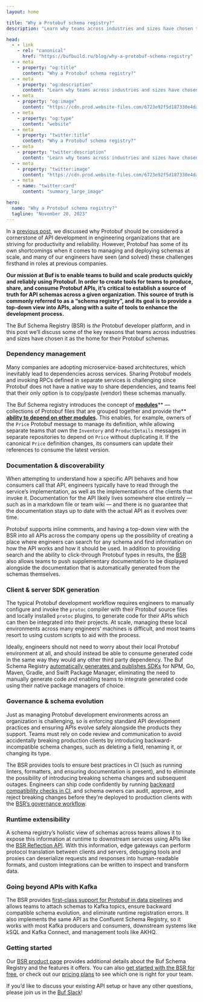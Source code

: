```yaml
---
layout: home

title: "Why a Protobuf schema registry?"
description: "Learn why teams across industries and sizes have chosen the Buf Schema Registry as the home for their Protobuf schemas."

head:
  - - link
    - rel: "canonical"
      href: "https://bufbuild.ru/blog/why-a-protobuf-schema-registry"
  - - meta
    - property: "og:title"
      content: "Why a Protobuf schema registry?"
  - - meta
    - property: "og:description"
      content: "Learn why teams across industries and sizes have chosen the Buf Schema Registry as the home for their Protobuf schemas."
  - - meta
    - property: "og:image"
      content: "https://cdn.prod.website-files.com/6723e92f5d187330e4da8144/674fc56323b2bfd93482c3cd_Why%20BSR.png"
  - - meta
    - property: "og:type"
      content: "website"
  - - meta
    - property: "twitter:title"
      content: "Why a Protobuf schema registry?"
  - - meta
    - property: "twitter:description"
      content: "Learn why teams across industries and sizes have chosen the Buf Schema Registry as the home for their Protobuf schemas."
  - - meta
    - property: "twitter:image"
      content: "https://cdn.prod.website-files.com/6723e92f5d187330e4da8144/674fc56323b2bfd93482c3cd_Why%20BSR.png"
  - - meta
    - name: "twitter:card"
      content: "summary_large_image"

hero:
  name: "Why a Protobuf schema registry?"
  tagline: "November 20, 2023"
---
```


In a [previous post](/blog/the-real-reason-to-use-protobuf/index.md), we discussed why Protobuf should be considered a cornerstone of API development in engineering organizations that are striving for productivity and reliability. However, Protobuf has some of its own shortcomings when it comes to managing and deploying schemas at scale, and many of our engineers have seen (and solved) these challenges firsthand in roles at previous companies.

**Our mission at Buf is to enable teams to build and scale products quickly and reliably using Protobuf. In order to create tools for teams to produce, share, and consume Protobuf APIs, it’s critical to establish a source of truth for API schemas across a given organization. This source of truth is commonly referred to as a “schema registry”, and its goal is to provide a top-down view into APIs, along with a suite of tools to enhance the development process.**

The Buf Schema Registry (BSR) is _the_ Protobuf developer platform, and in this post we’ll discuss some of the key reasons that teams across industries and sizes have chosen it as the home for their Protobuf schemas.

### Dependency management

Many companies are adopting microservice-based architectures, which inevitably lead to dependencies across services. Sharing Protobuf models and invoking RPCs defined in separate services is challenging since Protobuf does not have a native way to share dependencies, and teams feel that their only option is to copy/paste (vendor) these schemas manually.

The Buf Schema registry introduces the concept of [**modules**](/docs/bsr/module/publish/index.md)** — collections of Protobuf files that are grouped together and provide the** [**ability to depend on other modules**](/docs/bsr/module/dependency-management/index.md)**.** This enables, for example, owners of the `Price` Protobuf message to manage its definition, while allowing separate teams that own the `Inventory` and `ProductDetails` messages in separate repositories to depend on `Price` without duplicating it. If the canonical `Price` definition changes, its consumers can update their references to consume the latest version.

### Documentation & discoverability

When attempting to understand how a specific API behaves and how consumers call that API, engineers typically have to read through the service’s implementation, as well as the implementations of the clients that invoke it. Documentation for the API likely lives somewhere else entirely — such as in a markdown file or team wiki — and there is no guarantee that the documentation stays up to date with the actual API as it evolves over time.

Protobuf supports inline comments, and having a top-down view with the BSR into all APIs across the company opens up the possibility of creating a place where engineers can search for any schema and find information on how the API works and how it should be used. In addition to providing search and the ability to click-through Protobuf types in results, the [BSR](https://buf.build/product/bsr) also allows teams to push supplementary documentation to be displayed alongside the documentation that is automatically generated from the schemas themselves.

### Client & server SDK generation

The typical Protobuf development workflow requires engineers to manually configure and invoke the `protoc` compiler with their Protobuf source files and locally installed `protoc` plugins, to generate code for their APIs which can then be integrated into their projects. At scale, managing these local environments across many engineers’ machines is difficult, and most teams resort to using custom scripts to aid with the process.

Ideally, engineers should not need to worry about their local Protobuf environment at all, and should instead be able to consume generated code in the same way they would any other third party dependency. The Buf Schema Registry [automatically generates and publishes SDKs](/docs/bsr/generated-sdks/overview/index.md) for NPM, Go, Maven, Gradle, and Swift Package Manager, eliminating the need to manually generate code and enabling teams to integrate generated code using their native package managers of choice.

### Governance & schema evolution

Just as managing Protobuf development environments across an organization is challenging, so is enforcing standard API development practices and ensuring APIs evolve safely alongside the products they support. Teams must rely on code review and communication to avoid accidentally breaking production clients by introducing backward-incompatible schema changes, such as deleting a field, renaming it, or changing its type.

The BSR provides tools to ensure best practices in CI (such as running linters, formatters, and ensuring documentation is present), and to eliminate the possibility of introducing breaking schema changes and subsequent outages. Engineers can ship code confidently by running [backward compatibility checks in CI](/docs/bsr/ci-cd/setup/index.md), and schema owners can audit, approve, and reject breaking changes before they’re deployed to production clients with the [BSR’s governance workflow](/docs/bsr/policy-checks/breaking/overview/index.md).

### Runtime extensibility

A schema registry’s holistic view of schemas across teams allows it to expose this information at runtime to downstream services using APIs like the [BSR Reflection API](/docs/bsr/reflection/overview/index.md). With this information, edge gateways can perform protocol translation between clients and servers, debugging tools and proxies can deserialize requests and responses into human-readable formats, and custom integrations can be written to inspect and transform data.

### Going beyond APIs with Kafka

The BSR provides [first-class support for Protobuf in data pipelines](/docs/bsr/csr/overview/index.md) and allows teams to attach schemas to Kafka topics, ensure backward compatible schema evolution, and eliminate runtime registration errors. It also implements the same API as the Confluent Schema Registry, so it works with most Kafka producers and consumers, downstream systems like kSQL and Kafka Connect, and management tools like AKHQ.

### Getting started

Our [BSR product page](https://buf.build/product/bsr) provides additional details about the Buf Schema Registry and the features it offers. You can also [get started with the BSR for free](https://buf.build/signup), or check out our [pricing plans](https://buf.build/pricing) to see which one is right for your team.

If you’d like to discuss your existing API setup or have any other questions, please join us in the [Buf Slack](https://buf.build/b/slack/)!

‍
